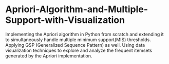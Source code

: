 # Apriori-Algorithm-and-Multiple-Support-with-Visualization
Implementing the Apriori algorithm in Python from scratch and extending  it to simultaneously handle multiple minimum support(MIS) thresholds. Applying GSP (Generalized Sequence Pattern) as well. Using data visualization techniques to explore and analyze the frequent itemsets generated by the Apriori implementation.

